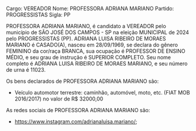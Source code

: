 Cargo: VEREADOR
Nome: PROFESSORA ADRIANA MARIANO
Partido: PROGRESSISTAS
Sigla: PP

PROFESSORA ADRIANA MARIANO, é candidato a VEREADOR pelo município de SÃO JOSÉ DOS CAMPOS - SP na eleição MUNICIPAL de 2024 pelo PROGRESSISTAS (PP).
ADRIANA LUISA RIBEIRO DE MORAES MARIANO é CASADO(A), nasceu em 28/09/1969, se declara do gênero FEMININO da cor/raça BRANCA, sua ocupação é PROFESSOR DE ENSINO MÉDIO, e seu grau de instrução é SUPERIOR COMPLETO.
Seu nome completo é ADRIANA LUISA RIBEIRO DE MORAES MARIANO, e seu número de urna é 11023.

Os bens declarados de PROFESSORA ADRIANA MARIANO são: 
- Veículo automotor terrestre: caminhão, automóvel, moto, etc. (FIAT MOB 2016/2017) no valor de R$ 32000,00

As redes sociais de PROFESSORA ADRIANA MARIANO são:
- https://www.instagram.com/adrianaluisa.mariano/;